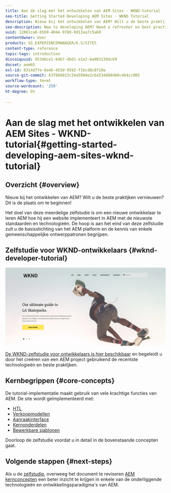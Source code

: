 ```yaml
---
title: Aan de slag met het ontwikkelen van AEM Sites - WKND-tutorial
seo-title: Getting Started Developing AEM Sites - WKND Tutorial
description: Nieuw bij het ontwikkelen van AEM? Wilt u de beste praktijken vernieuwen? Dit is de plaats om te beginnen! Het doel van deze meerdelige zelfstudie is om een nieuwe ontwikkelaar te leren AEM hoe hij een website implementeert in AEM met de nieuwste standaarden en technologieën.
seo-description: New to developing AEM? Need a refresher on best practices? This is the place to start! The goal for this multi-part tutorial is to teach a developer who is new to AEM how to implement a website in AEM using the latest standards and technologies.
uuid: 12861ca8-b5b9-404e-9788-9d13aa7c5a68
contentOwner: User
products: SG_EXPERIENCEMANAGER/6.5/SITES
content-type: reference
topic-tags: introduction
discoiquuid: 95346ce1-84b7-4bd1-a1e2-6a803139dc69
docset: aem65
exl-id: 8314d7fe-0a46-453d-9592-f1bcd8c8f10a
source-git-commit: 63f066013c34a5994e2c6a534d88db0c464cc905
workflow-type: tm+mt
source-wordcount: '259'
ht-degree: 6%

---
```


# Aan de slag met het ontwikkelen van AEM Sites - WKND-tutorial{#getting-started-developing-aem-sites-wknd-tutorial}

## Overzicht {#overview}

Nieuw bij het ontwikkelen van AEM? Wilt u de beste praktijken vernieuwen? Dit is de plaats om te beginnen!

Het doel van deze meerdelige zelfstudie is om een nieuwe ontwikkelaar te leren AEM hoe hij een website implementeert in AEM met de nieuwste standaarden en technologieën. De hoop is aan het eind van deze zelfstudie zult u de basisstichting van het AEM platform en de kennis van enkele gemeenschappelijke ontwerppatronen begrijpen.

## Zelfstudie voor WKND-ontwikkelaars {#wknd-developer-tutorial}

![WKND](assets/screen_shot_2018-11-23at152453.png)

[De WKND-zelfstudie voor ontwikkelaars is hier beschikbaar](https://experienceleague.adobe.com/docs/experience-manager-learn/getting-started-wknd-tutorial-develop/overview.html) en begeleidt u door het creëren van een AEM project gebruikend de recentste technologieën en beste praktijken.

## Kernbegrippen {#core-concepts}

De tutorial-implementatie maakt gebruik van vele krachtige functies van AEM. De site wordt geïmplementeerd met:

* [HTL](https://experienceleague.adobe.com/docs/experience-manager-htl/content/overview.html)
* [Verkoopmodellen](https://sling.apache.org/documentation/bundles/models.html)
* [Aanraakinterface](/help/sites-developing/touch-ui-concepts.md)
* [Kernonderdelen](https://experienceleague.adobe.com/docs/experience-manager-core-components/using/introduction.html)
* [Bewerkbare sjablonen](/help/sites-developing/page-templates-editable.md)

Doorloop de zelfstudie voordat u in detail in de bovenstaande concepten gaat.

## Volgende stappen {#next-steps}

Als u de [zelfstudie](https://helpx.adobe.com/experience-manager/kt/sites/using/getting-started-wknd-tutorial-develop.html), overweeg het document te reviseren [AEM kernconcepten](/help/sites-developing/the-basics.md) een beter inzicht te krijgen in enkele van de onderliggende technologieën en ontwikkelingsparadigma&#39;s van AEM.
